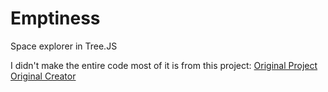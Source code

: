 # Emptiness

Space explorer in Tree.JS 

I didn't make the entire code most of it is from this project:
[Original Project](https://codepen.io/b29/pen/LoaRKx)
[Original Creator]([https://codepen.io/b29)
